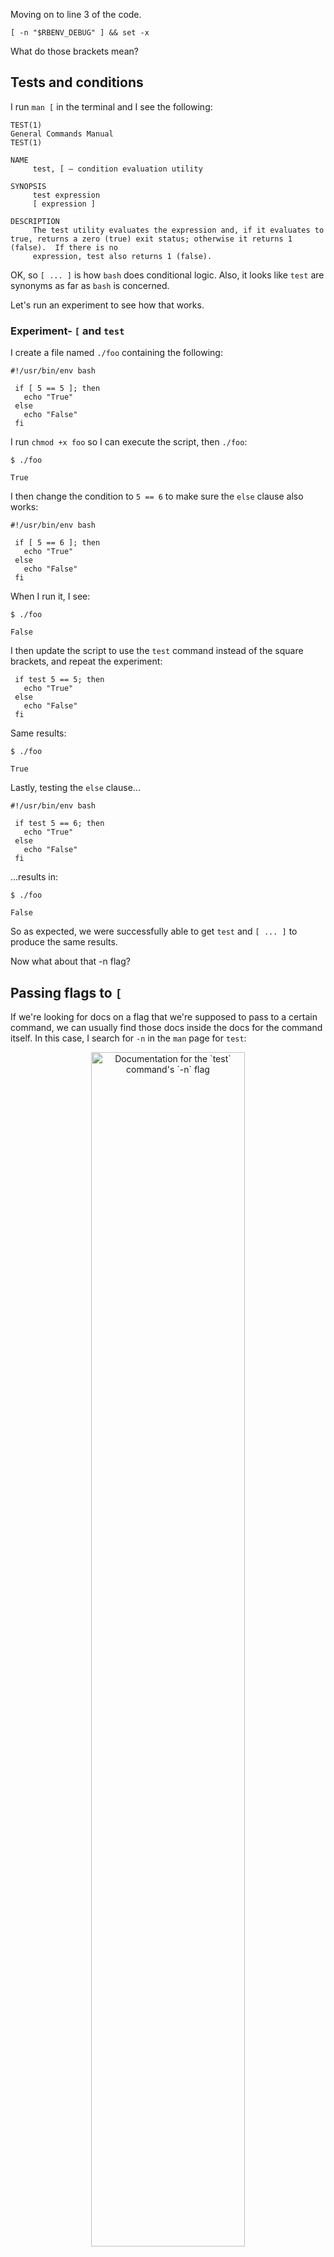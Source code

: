 Moving on to line 3 of the code.

```
[ -n "$RBENV_DEBUG" ] && set -x
```

What do those brackets mean?

## Tests and conditions

I run `man [` in the terminal and I see the following:

```
TEST(1)                                                              General Commands Manual                                                             TEST(1)

NAME
     test, [ – condition evaluation utility

SYNOPSIS
     test expression
     [ expression ]

DESCRIPTION
     The test utility evaluates the expression and, if it evaluates to true, returns a zero (true) exit status; otherwise it returns 1 (false).  If there is no
     expression, test also returns 1 (false).
```

OK, so `[ ... ]` is how `bash` does conditional logic.  Also, it looks like `test` are synonyms as far as `bash` is concerned.

Let's run an experiment to see how that works.

### Experiment- `[` and `test`

I create a file named `./foo` containing the following:

```
#!/usr/bin/env bash

 if [ 5 == 5 ]; then
   echo "True"
 else
   echo "False"
 fi
```

I run `chmod +x foo` so I can execute the script, then `./foo`:
```
$ ./foo

True
```

I then change the condition to `5 == 6` to make sure the `else` clause also works:

```
#!/usr/bin/env bash

 if [ 5 == 6 ]; then
   echo "True"
 else
   echo "False"
 fi
```

When I run it, I see:

```
$ ./foo

False
```

I then update the script to use the `test` command instead of the square brackets, and repeat the experiment:

```
 if test 5 == 5; then
   echo "True"
 else
   echo "False"
 fi
```

Same results:

```
$ ./foo

True
```

Lastly, testing the `else` clause...

```
#!/usr/bin/env bash

 if test 5 == 6; then
   echo "True"
 else
   echo "False"
 fi
```

...results in:

```
$ ./foo

False
```

So as expected, we were successfully able to get `test` and `[ ... ]` to produce the same results.

Now what about that -n flag?

## Passing flags to `[`

If we're looking for docs on a flag that we're supposed to pass to a certain command, we can usually find those docs inside the docs for the command itself. In this case, I search for `-n` in the `man` page for `test`:

<p style="text-align: center">
  <img src="/assets/images/man-test-n.png" width="70%" alt="Documentation for the `test` command's `-n` flag">
</p>

It looks like `[ -n "$RBENV_DEBUG" ]` is `true` if the length of `"$RBENV_DEBUG"` is greater than zero (i.e. if the string is *not* empty).

Let's see if `-n` behaves the way we expect.

### Experiment- the `-n` flag

First I run the following directly in my terminal tab:

```
$ export FOO='foo'

$ [ -n "$FOO" ] && echo "Hi"

"Hi"

$ [ -n "$BAR" ] && echo "Hi"

$ [ -n "" ] && echo "Hi"

```

So using the `-n` flag to test the length of `"$FOO"` resulted in printing `Hi` to the screen because `"$FOO"` has a greater-than-zero string length.  But `"$BAR"` and `""` both do not, so nothing was printed in those two cases.

This all works as expected.  Then, out of curiosity, I removed the double-quotes from `"$BAR"`:

```
$ [ -n $BAR ] && echo "Hi"
Hi
```

Removing the quotes caused `Hi` to be printed.  This was unexpected.  Since `$BAR` hadn't been set, I expected nothing to be printed to the screen.

Lastly, I removed `$BAR` entirely:

```
$ [ -n ] && echo "Hi"
Hi
```

Since I don't pass any value at all to the flag, I would expect the length of the non-existent "string" to be zero.

Why are the last two cases not returning the results I expect?

In this case, [this StackOverflow post](https://web.archive.org/web/20230406161647/https://unix.stackexchange.com/questions/400889/why-isnt-n-false-like-n/400895){:target="_blank" rel="noopener"} comes through with an answer:

> `[ -n ]` does not use the `-n` test.
>
> The `-n` in `[ -n ]` is not a test at all. When there is only one argument between `[` and `]`, that argument is a string that is tested to see if it is empty. Even when that string has a leading `-`, it is still interpreted as an operand, not a test. Since the string `-n` is not empty (it contains two characters, `-` and `n`, not zero characters) `[ -n ]` evaluates to true.

...and [here](https://unix.stackexchange.com/a/141025/142469){:target="_blank" rel="noopener"}:

> You need to quote your variables. Without quotes you are writing `test -n` instead of `test -n <expression>`. The `test` command has no idea that you provided a variable that expanded to nothing.

OK great.  So when I don't use double-quotes, the script thinks I'm just running `[ -n ]`, which the interpreter interprets as an operand of length 2, which is why it returns true.  This is true whether I'm running `[ -n ]` or `[ -n $BAR ]`.

<div style="margin: 2em; border-bottom: 1px solid grey"></div>

Another question about the bracket syntax: what would happen if I used single-quotes instead of double-quotes?  Does that matter?  Time for another experiment.

#### Experiment- single- vs. double-quotes

Since I've already defined my `FOO` variable in my terminal tab, I type the following in the same tab:

```
$ echo "$FOO"
```

Which results in:

```
foo
```

Next I use single-quotes:

```
$ echo '$FOO'
```

When I run it, I get the following:

```
$FOO
```

So when using single-quotes instead of double-quotes, the shell doesn't expand the variable into its underlying value.  It just treats the variable name as a string literal, and in this case we echo that string to the terminal.

<div style="margin: 2em; border-bottom: 1px solid grey"></div>

Returning back to the line of code:

```
[ -n "$RBENV_DEBUG" ] && set -x
```

If the `[ -n "$RBENV_DEBUG" ]` condition returns true, the `&&` syntax ensures that we then execute the 2nd half of this line of code: `set -x`.  If that condition returns false, we exit early and don't evaluate `set -x`.

We know about `set` already, but what does the `-x` flag do?

## Verbose Mode

I Google "set -x bash" and find [this StackOverflow post](https://stackoverflow.com/questions/36273665/what-does-set-x-do){:target="_blank" rel="noopener"}, with an answer that says:

> `set -x`
>
> Prints a trace of simple commands, `for` commands, `case` commands, ... and arithmetic for commands and their arguments or associated word lists after they are expanded and before they are executed.

That kind of sounds to me like what "debug mode" or "verbose mode" does in many command line programs.  Which would make sense, given the condition for the `test` command included a variable named `RBENV_DEBUG`.

Let's see if that's what happens.

### Experiment- the `set -x` command

I write a new script, run `chmod +x` on it, and add the following code:

```
#!/usr/bin/env bash

set -x

echo "foo"

bar="$(( 5+5 ))"

echo "$bar"
```

Side note- I found out from [this link](https://stackoverflow.com/questions/6348902/how-can-i-add-numbers-in-a-bash-script){:target="_blank" rel="noopener"} that, if you want to add two integers in `bash`, you use the `$((...))` syntax.

As you can see, this script includes `set -x` at the top.  When I run this script, I see the following:

```
$ ./foo

+ echo foo
foo
+ bar=10
+ echo 10
10
```

The lines with `+` in front of them appear to be the lines which are printed out as a result of `set -x`.  The lines without `+` are lines that would have printed out anyway (i.e. as a result of the `echo` commands I included in the script).

Now, when I comment out `set -x` and re-run the script, I see:

```
$ ./foo

foo
10
```

Now we don't see the `+` lines anymore.

From this, I think we can conclude that `set -x` prints each line of code that is run, just as our docs described.

So to summarize, `[ -n "$RBENV_DEBUG" ] && set -x` tells us that we will print each command as it is executed, but **only if** we set the `$RBENV_DEBUG` environment variable to equal  any non-empty string value.

Let's move on to the next line of code.

